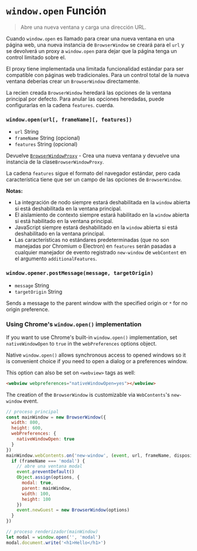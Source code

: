 # `window.open` Función

> Abre una nueva ventana y carga una dirección URL.

Cuando `window.open` es llamado para crear una nueva ventana en una página web, una nueva instancia de `BrowserWindow` se creará para el `url` y se devolverá un proxy a `window.open` para dejar que la página tenga un control limitado sobre el.

El proxy tiene implementada una limitada funcionalidad estándar para ser compatible con páginas web tradicionales. Para un control total de la nueva ventana deberías crear un `BrowserWindow` directamente.

La recien creada `BrowserWindow` heredará las opciones de la ventana principal por defecto. Para anular las opciones heredadas, puede configurarlas en la cadena `features`. cuerda.

### `window.open(url[, frameName][, features])`

* `url` String
* `frameName` String (opcional)
* `features` String (opcional)

Devuelve [`BrowserWindowProxy`](browser-window-proxy.md) - Crea una nueva ventana y devuelve una instancia de la clase`BrowserWindowProxy`.

La cadena `features` sigue el formato del navegador estándar, pero cada característica tiene que ser un campo de las opciones de `BrowserWindow`.

**Notas:**

* La integración de nodo siempre estará deshabilitada en la `window` abierta si está deshabilitada en la ventana principal.
* El aislamiento de contexto siempre estará habilitado en la `window` abierta si está habilitado en la ventana principal.
* JavaScript siempre estará deshabilitado en la `window` abierta si está deshabilitado en la ventana principal.
* Las características no estándares predeterminadas (que no son manejadas por Chromium o Electron) en `features` serán pasadas a cualquier manejador de evento registrado `new-window` de `webContent` en el argumento `additionalFeatures`.

### `window.opener.postMessage(message, targetOrigin)`

* `message` String
* `targetOrigin` String

Sends a message to the parent window with the specified origin or `*` for no origin preference.

### Using Chrome's `window.open()` implementation

If you want to use Chrome's built-in `window.open()` implementation, set `nativeWindowOpen` to `true` in the `webPreferences` options object.

Native `window.open()` allows synchronous access to opened windows so it is convenient choice if you need to open a dialog or a preferences window.

This option can also be set on `<webview>` tags as well:

```html
<webview webpreferences="nativeWindowOpen=yes"></webview>
```

The creation of the `BrowserWindow` is customizable via `WebContents`'s `new-window` event.

```javascript
// proceso principal
const mainWindow = new BrowserWindow({
  width: 800,
  height: 600,
  webPreferences: {
    nativeWindowOpen: true
  }
})
mainWindow.webContents.on('new-window', (event, url, frameName, disposition, options, additionalFeatures) => {
  if (frameName === 'modal') {
    // abre una ventana modal
    event.preventDefault()
    Object.assign(options, {
      modal: true,
      parent: mainWindow,
      width: 100,
      height: 100
    })
    event.newGuest = new BrowserWindow(options)
  }
})
```

```javascript
// proceso renderizador(mainWindow)
let modal = window.open('', 'modal')
modal.document.write('<h1>Hello</h1>')
```